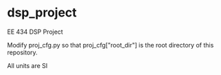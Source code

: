 # dsp_project
EE 434 DSP Project

Modify proj_cfg.py so that proj_cfg["root_dir"] is the root directory of this repository.

All units are SI
